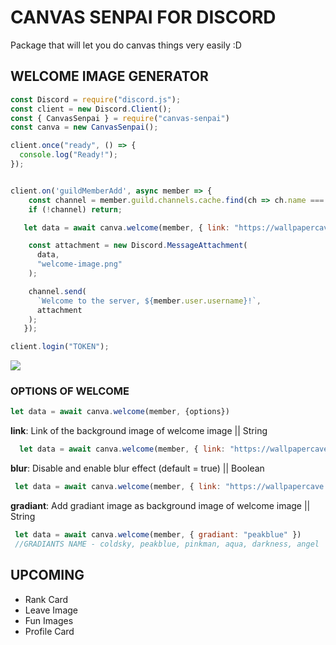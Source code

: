 # CANVAS SENPAI FOR DISCORD
Package that will let you do canvas things very easily :D

## WELCOME IMAGE GENERATOR

```js
const Discord = require("discord.js");
const client = new Discord.Client();
const { CanvasSenpai } = require("canvas-senpai")
const canva = new CanvasSenpai();

client.once("ready", () => {
  console.log("Ready!");
});


client.on('guildMemberAdd', async member => {
	const channel = member.guild.channels.cache.find(ch => ch.name === 'general');
	if (!channel) return;

   let data = await canva.welcome(member, { link: "https://wallpapercave.com/wp/wp5128415.jpg" })

    const attachment = new Discord.MessageAttachment(
      data,
      "welcome-image.png"
    );

    channel.send(
      `Welcome to the server, ${member.user.username}!`,
      attachment
    );   
   });

client.login("TOKEN");
```

![](https://cdn.discordapp.com/attachments/636154061724450826/735537767483965511/unknown.png)

### OPTIONS OF WELCOME

```js
let data = await canva.welcome(member, {options})
```

**link**: Link of the background image of welcome image || String
```js
  let data = await canva.welcome(member, { link: "https://wallpapercave.com/wp/wp5128415.jpg" })
```
**blur**: Disable and enable blur effect (default = true) || Boolean
```js
 let data = await canva.welcome(member, { link: "https://wallpapercave.com/wp/wp5128415.jpg", blur: false }) //Disables The Blur
```
**gradiant**: Add gradiant image as background image of welcome image || String
```js
 let data = await canva.welcome(member, { gradiant: "peakblue" })
 //GRADIANTS NAME - coldsky, peakblue, pinkman, aqua, darkness, angel
```



## UPCOMING

 - Rank Card
 - Leave Image
 - Fun Images
 - Profile Card
